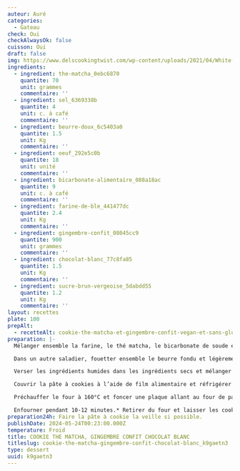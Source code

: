 ```yaml
---
auteur: Auré
categories:
  - Gateau
check: Oui
checkAlwaysOk: false
cuisson: Oui
draft: false
img: https://www.delscookingtwist.com/wp-content/uploads/2021/04/White-Chocolate-Chip-Matcha-Cookies_5-768x1152.jpg
ingredients:
  - ingredient: the-matcha_0ebc6870
    quantite: 70
    unit: grammes
    commentaire: ''
  - ingredient: sel_6369338b
    quantite: 4
    unit: c. à café
    commentaire: ''
  - ingredient: beurre-doux_6c5403a0
    quantite: 1.5
    unit: Kg
    commentaire: ''
  - ingredient: oeuf_292e5c0b
    quantite: 18
    unit: unité
    commentaire: ''
  - ingredient: bicarbonate-alimentaire_088a18ac
    quantite: 9
    unit: c. à café
    commentaire: ''
  - ingredient: farine-de-ble_441477dc
    quantite: 2.4
    unit: Kg
    commentaire: ''
  - ingredient: gingembre-confit_08045cc9
    quantite: 900
    unit: grammes
    commentaire: ''
  - ingredient: chocolat-blanc_77c8fa85
    quantite: 1.5
    unit: Kg
    commentaire: ''
  - ingredient: sucre-brun-vergeoise_5dabdd55
    quantite: 1.2
    unit: Kg
    commentaire: ''
layout: recettes
plate: 100
prepAlt:
  - recetteAlt: cookie-the-matcha-et-gingembre-confit-vegan-et-sans-gluten_jvdekkyz
preparation: |-
  Mélanger ensemble la farine, le thé matcha, le bicarbonate de soude et le sel dans un saladier.

  Dans un autre saladier, fouetter ensemble le beurre fondu et légèrement refroidi avec le sucre vergeoise. Ajouter les œufs et fouetter vigoureusement.

  Verser les ingrédients humides dans les ingrédients secs et mélanger à l’aide d’une maryse (ne pas trop mélanger). Incorporer les pépites de chocolat blanc délicatement et le gingembre confit coupés en petits cubes.

  Couvrir la pâte à cookies à l’aide de film alimentaire et réfrigérer pendant 1h30 ou idéalement toute une nuit. Avant utilisation, sortir la pâte du frigo et laisser à température ambiante pendant 10-15 minutes.

  Préchauffer le four à 160°C et foncer une plaque allant au four de papier sulfurisé. Prélever la pâte à cookies à l’aide d’une boule à glace et les déposer sur la plaque de cuisson en les espaçant bien les unes des autres pour permettre aux cookies de s’étaler légèrement à la cuisson.

  Enfourner pendant 10-12 minutes.* Retirer du four et laisser les cookies reposer sur la plaque de cuisson pendant environ 10 minutes avant de les transférer sur une grille de refroidissement
preparation24h: Faire la pâte à cookie la veille si possible.
publishDate: 2024-05-24T00:23:00.000Z
temperature: Froid
title: COOKIE THE MATCHA, GINGEMBRE CONFIT CHOCOLAT BLANC
titleslug: cookie-the-matcha-gingembre-confit-chocolat-blanc_k9gaetn3
type: dessert
uuid: k9gaetn3
---
```

